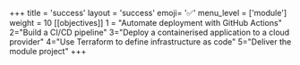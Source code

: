 +++
title = 'success'
layout = 'success'
emoji= '✅'
menu_level = ['module']
weight = 10
[[objectives]]
    1 = "Automate deployment with GitHub Actions"
    2="Build a CI/CD pipeline"
    3="Deploy a containerised application to a cloud provider"
    4="Use Terraform to define infrastructure as code"
    5="Deliver the module project"
+++
